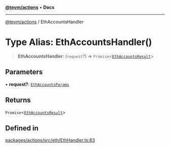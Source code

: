 [**@tevm/actions**](../README.md) • **Docs**

***

[@tevm/actions](../globals.md) / EthAccountsHandler

# Type Alias: EthAccountsHandler()

> **EthAccountsHandler**: (`request`?) => `Promise`\<[`EthAccountsResult`](EthAccountsResult.md)\>

## Parameters

• **request?**: [`EthAccountsParams`](EthAccountsParams.md)

## Returns

`Promise`\<[`EthAccountsResult`](EthAccountsResult.md)\>

## Defined in

[packages/actions/src/eth/EthHandler.ts:83](https://github.com/evmts/tevm-monorepo/blob/main/packages/actions/src/eth/EthHandler.ts#L83)
